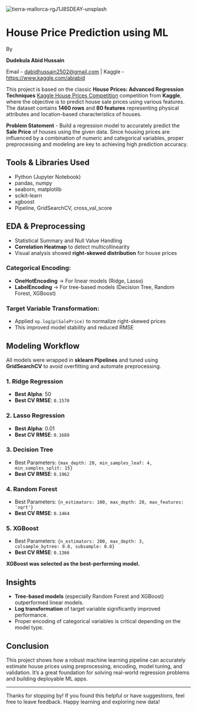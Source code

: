 ![tierra-mallorca-rgJ1J8SDEAY-unsplash](https://github.com/user-attachments/assets/15f10963-f38f-4de1-b5eb-a6d60a155678)


# House Price Prediction using ML

By

**Dudekula Abid Hussain**

Email - dabidhussain2502@gmail.com | Kaggle - https://www.kaggle.com/abiabid 

This project is based on the classic **House Prices: Advanced Regression Techniques** [Kaggle House Prices Competition](https://www.kaggle.com/c/house-prices-advanced-regression-techniques) competition from **Kaggle**, where the objective is to predict house sale prices using various features. The dataset contains **1460 rows** and **80 features** representing physical attributes and location-based characteristics of houses.

**Problem Statement** - Build a regression model to accurately predict the **Sale Price** of houses using the given data. Since housing prices are influenced by a combination of numeric and categorical variables, proper preprocessing and modeling are key to achieving high prediction accuracy.


## Tools & Libraries Used

* Python (Jupyter Notebook)
* pandas, numpy
* seaborn, matplotlib
* scikit-learn
* xgboost
* Pipeline, GridSearchCV, cross\_val\_score


## EDA & Preprocessing

* Statistical Summary and Null Value Handling
* **Correlation Heatmap** to detect multicollinearity
* Visual analysis showed **right-skewed distribution** for house prices

### Categorical Encoding:

* **OneHotEncoding** → For linear models (Ridge, Lasso)
* **LabelEncoding** → For tree-based models (Decision Tree, Random Forest, XGBoost)

### Target Variable Transformation:

* Applied `np.log1p(SalePrice)` to normalize right-skewed prices
* This improved model stability and reduced RMSE


## Modeling Workflow

All models were wrapped in **sklearn Pipelines** and tuned using **GridSearchCV** to avoid overfitting and automate preprocessing.

### 1. Ridge Regression

* **Best Alpha**: 50
* **Best CV RMSE**: `0.1570`

### 2. Lasso Regression

* **Best Alpha**: 0.01
* **Best CV RMSE**: `0.1689`

### 3. Decision Tree

* Best Parameters:
  `{max_depth: 20, min_samples_leaf: 4, min_samples_split: 15}`
* **Best CV RMSE**: `0.1962`

### 4. Random Forest

* Best Parameters:
  `{n_estimators: 100, max_depth: 20, max_features: 'sqrt'}`
* **Best CV RMSE**: `0.1464`

### 5. XGBoost

* Best Parameters:
  `{n_estimators: 200, max_depth: 3, colsample_bytree: 0.8, subsample: 0.8}`
* **Best CV RMSE**: `0.1366`

**XGBoost was selected as the best-performing model.**


## Insights

* **Tree-based models** (especially Random Forest and XGBoost) outperformed linear models.
* **Log transformation** of target variable significantly improved performance.
* Proper encoding of categorical variables is critical depending on the model type.



## Conclusion

This project shows how a robust machine learning pipeline can accurately estimate house prices using preprocessing, encoding, model tuning, and validation. It’s a great foundation for solving real-world regression problems and building deployable ML apps.



---

Thanks for stopping by! If you found this helpful or have suggestions, feel free to leave feedback. Happy learning and exploring new data!

